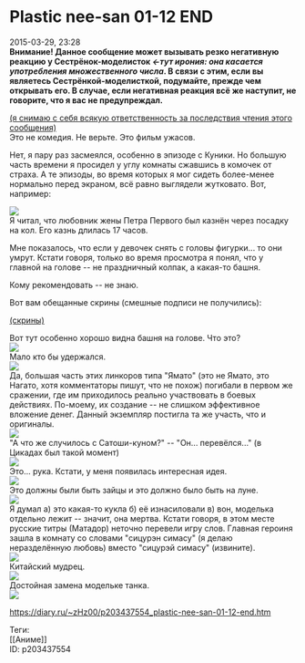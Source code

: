 Plastic nee-san 01-12 END
==========================

   
 2015-03-29, 23:28   
   **Внимание! Данное сообщение может вызывать резко негативную реакцию у Сестрёнок-моделисток *←тут ирония: она касается употребления множественного числа*. В связи с этим, если вы являетесь Сестрёнкой-моделисткой, подумайте, прежде чем открывать его. В случае, если негативная реакция всё же наступит, не говорите, что я вас не предупреждал.**    
   
  [(я снимаю с себя всякую ответственность за последствия чтения этого сообщения)](https://zHz00.diary.ru/p203437554.htm?index=2#linkmore203437554m2)      
 Это не комедия. Не верьте. Это фильм ужасов.   
   
 Нет, я пару раз засмеялся, особенно в эпизоде с Куники. Но большую часть времени я просидел у углу комнаты сжавшись в комочек от страха. А те эпизоды, во время которых я мог сидеть более-менее нормально перед экраном, всё равно выглядели жутковато. Вот, например:   
   
   [![](https://i.imgur.com/B1EFHpYl.png)](https://i.imgur.com/B1EFHpY.png)     
 Я читал, что любовник жены Петра Первого был казнён через посадку на кол. Его казнь длилась 17 часов.   
   
 Мне показалось, что если у девочек снять с головы фигурки... то они умрут. Кстати говоря, только во время просмотра я понял, что у главной на голове -- не праздничный колпак, а какая-то башня.   
   
 Кому рекомендовать -- не знаю.   
   
 Вот вам обещанные скрины (смешные подписи не получились):   
   
  [(скрины)](https://zHz00.diary.ru/p203437554.htm?index=1#linkmore203437554m1)      
    
 Вот тут особенно хорошо видна башня на голове. Что это?   
  [![](https://i.imgur.com/3f53NTWl.png)](https://i.imgur.com/3f53NTW.png)    
 Мало кто бы удержался.   
  [![](https://i.imgur.com/TLB1ffsl.png)](https://i.imgur.com/TLB1ffs.png)    
 Да, большая часть этих линкоров типа "Ямато" (это не Ямато, это Нагато, хотя комментаторы пишут, что не похож) погибали в первом же сражении, где им приходилось реально участвовать в боевых действиях. По-моему, их создание -- не слишком эффективное вложение денег. Данный экземпляр постигла та же участь, что и оригиналы.   
  [![](https://i.imgur.com/6PbrLtFl.png)](https://i.imgur.com/6PbrLtF.png)    
 "А что же случилось с Сатоши-куном?" -- "Он... перевёлся..." (в Цикадах был такой момент)   
  [![](https://i.imgur.com/JlQw9VZl.png)](https://i.imgur.com/JlQw9VZ.png)    
 Это... рука. Кстати, у меня появилась интересная идея.   
  [![](https://i.imgur.com/oK0KDTul.png)](https://i.imgur.com/oK0KDTu.png)    
 Это должны были быть зайцы и это должно было быть на луне.   
  [![](https://i.imgur.com/sBEEVRyl.png)](https://i.imgur.com/sBEEVRy.png)    
 Я думал а) это какая-то кукла б) её изнасиловали в) вон, моделька отдельно лежит -- значит, она мертва. Кстати говоря, в этом месте русские титры (Матадор) неточно перевели игру слов. Главная героиня зашла в комнату со словами "сицурэн симасу" (я делаю неразделённую любовь) вместо "сицурэй симасу" (извините).   
  [![](https://i.imgur.com/nVuhnU2l.png)](https://i.imgur.com/nVuhnU2.png)    
 Китайский мудрец.   
  [![](https://i.imgur.com/DQiQ4w6l.png)](https://i.imgur.com/DQiQ4w6.png)    
 Достойная замена модельке танка.   
  [![](https://i.imgur.com/jFOzX3Ll.png)](https://i.imgur.com/jFOzX3L.png)    
    
       
    
 <https://diary.ru/~zHz00/p203437554_plastic-nee-san-01-12-end.htm>   
   
 Теги:   
 [[Аниме]]   
 ID: p203437554